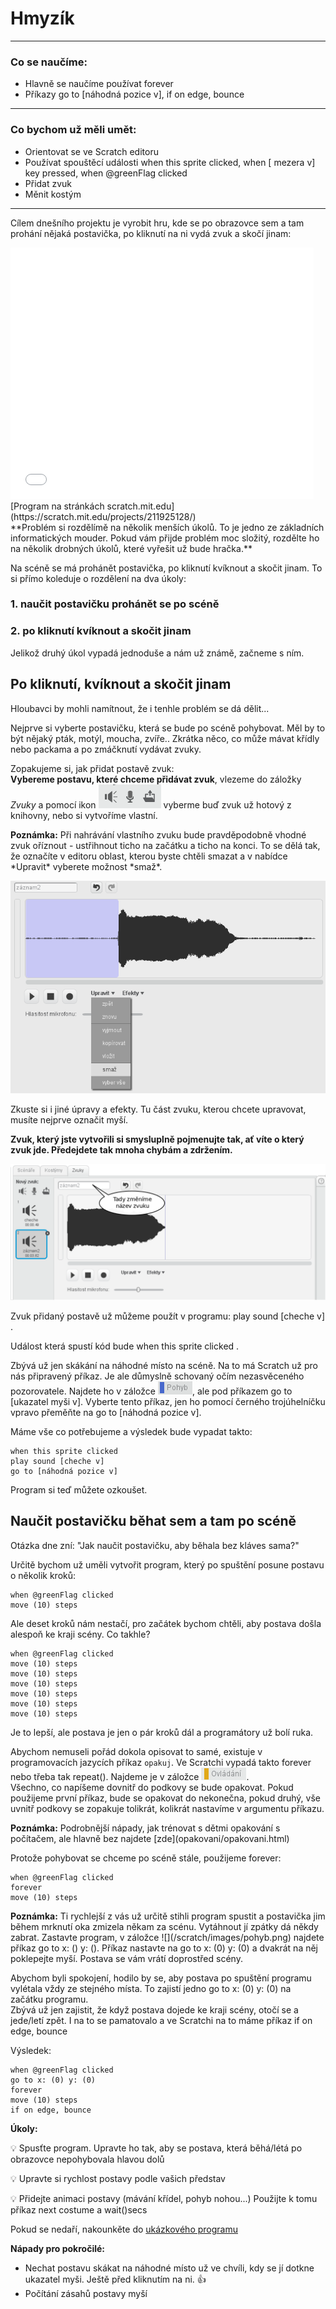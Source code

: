 # Hmyzík

---
### Co se naučíme:

* Hlavně se naučíme používat <sb>forever</sb>
* Příkazy <sb>go to [náhodná pozice v]</sb>, <sb>if on edge, bounce</sb>

---

### Co bychom už měli umět:

* Orientovat se ve Scratch editoru
* Používat spouštěcí události <sb>when this sprite clicked</sb>, <sb>when [ mezera v] key pressed</sb>, <sb>when @greenFlag clicked</sb> 
* Přidat zvuk
* Měnit kostým

---

Cílem dnešního projektu je vyrobit hru, kde se po obrazovce sem a tam prohání nějaká postavička, po kliknutí na ni vydá zvuk a skočí jinam:


<iframe allowtransparency="true" width="485" height="402" src="//scratch.mit.edu/projects/embed/211925128/?autostart=false" frameborder="0" allowfullscreen></iframe>
[Program na stránkách scratch.mit.edu](https://scratch.mit.edu/projects/211925128/)

<div class="poznamka" markdown="1">
**Problém si rozdělímě na několik menších úkolů. To je jedno ze základních informatických mouder. Pokud vám přijde problém moc složitý, rozdělte ho na několik drobných úkolů, které vyřešit už bude hračka.**
</div>

Na scéně se má prohánět postavička, po kliknutí kvíknout a skočit jinam. To si přímo koleduje o rozdělení na dva úkoly:
### 1. naučit postavičku prohánět se po scéně
### 2. po kliknutí kvíknout a skočit jinam

Jelikož druhý úkol vypadá jednoduše a nám už známě, začneme s ním.

## Po kliknutí, kvíknout a skočit jinam

Hloubavci by mohli namítnout, že i tenhle problém se dá dělit...

Nejprve si vyberte postavičku, která se bude po scéně pohybovat. Měl by to být nějaký pták, motýl, moucha, zvíře.. Zkrátka něco, co může mávat křídly nebo packama a po zmáčknutí vydávat zvuky.

Zopakujeme si, jak přidat postavě zvuk:    
**Vybereme postavu, které chceme přidávat zvuk**, vlezeme do záložky *Zvuky* a pomocí ikon ![](pridat_zvuk.png) vyberme buď zvuk už hotový z knihovny, nebo si vytvoříme vlastní. 

<div class="poznamka" markdown="1"><b>Poznámka:</b>
Při nahrávání vlastního zvuku bude pravděpodobně vhodné zvuk oříznout - ustřihnout ticho na začátku a ticho na konci. To se dělá tak, že označíte v editoru oblast, kterou byste chtěli smazat a v nabídce *Upravit* vyberete možnost *smaž*.

![](uprav_zvuk.png)

Zkuste si i jiné úpravy a efekty. Tu část zvuku, kterou chcete upravovat, musíte nejprve označit myší.

**Zvuk, který jste vytvořili si smysluplně pojmenujte tak, ať víte o který zvuk jde. Předejdete tak mnoha chybám a zdržením.**

![](zvuk_jmeno.png)

</div>


Zvuk přidaný postavě už můžeme použít v programu:  <sb>play sound [cheche v] </sb> .

Událost která spustí kód bude <sb>when this sprite clicked </sb>.

Zbývá už jen skákání na náhodné místo na scéně. Na to má Scratch už pro nás připravený příkaz. Je ale důmyslně schovaný očím nezasvěceného pozorovatele. Najdete ho v záložce ![](/scratch/images/pohyb.png), ale pod příkazem <sb>go to [ukazatel myši v]</sb>. Vyberte tento příkaz, jen ho pomocí černého trojúhelníčku vpravo přeměňte na <sb>go to [náhodná pozice v]</sb>. 

Máme vše co potřebujeme a výsledek bude vypadat takto:
``` blocks
when this sprite clicked
play sound [cheche v]
go to [náhodná pozice v]
```

Program si teď můžete ozkoušet.

## Naučit postavičku běhat sem a tam po scéně

Otázka dne zní: "Jak naučit postavičku, aby běhala bez kláves sama?"

Určitě bychom už uměli vytvořit program, který po spuštění posune postavu o několik kroků:
``` blocks
when @greenFlag clicked
move (10) steps
```
Ale deset kroků nám nestačí, pro začátek bychom chtěli, aby postava došla alespoň ke kraji scény. Co takhle?
``` blocks
when @greenFlag clicked
move (10) steps
move (10) steps
move (10) steps
move (10) steps
move (10) steps
move (10) steps
```

Je to lepší, ale postava je jen o pár kroků dál a programátory už bolí ruka. 

Abychom nemuseli pořád dokola opisovat to samé, existuje v programovacích jazycích příkaz `opakuj`. Ve Scratchi vypadá takto <sb>forever</sb> nebo třeba tak <sb>repeat()</sb>. Najdeme je v záložce ![](/scratch/images/ovladani.png).    
Všechno, co napíšeme dovnitř do podkovy se bude opakovat. Pokud použijeme první příkaz, bude se opakovat do nekonečna, pokud druhý, vše uvnitř podkovy se zopakuje tolikrát, kolikrát nastavíme v argumentu příkazu.

<div class="poznamka" markdown="1"><b>Poznámka:</b> Podrobnější nápady, jak trénovat s dětmi opakování s počítačem, ale hlavně bez najdete [zde](opakovani/opakovani.html)
</div>

Protože pohybovat se chceme po scéně stále, použijeme <sb>forever</sb>:
``` blocks
when @greenFlag clicked
forever
move (10) steps
```
<div class="poznamka" markdown="1"><b>Poznámka:</b> Ti rychlejší z vás už určitě stihli program spustit a postavička jim během mrknutí oka zmizela někam za scénu. Vytáhnout jí zpátky dá někdy zabrat. 
Zastavte program, v záložce ![](/scratch/images/pohyb.png) najdete příkaz <sb>go to x: () y: ()</sb>. Příkaz nastavte na  <sb>go to x: (0) y: (0)</sb> a dvakrát na něj poklepejte myší. Postava se vám vrátí doprostřed scény.
</div>

Abychom byli spokojení, hodilo by se, aby postava po spuštění programu vylétala vždy ze stejného místa. To zajistí jedno <sb>go to x: (0) y: (0)</sb> na začátku programu.    
Zbývá už jen zajistit, že když postava dojede ke kraji scény, otočí se a jede/letí zpět. I na to se pamatovalo a ve Scratchi na to máme příkaz <sb>if on edge, bounce</sb>

Výsledek:

``` blocks
when @greenFlag clicked
go to x: (0) y: (0)
forever
move (10) steps
if on edge, bounce
```
<div class="poznamka" markdown="1"><b>Úkoly:</b>

:bulb: Spusťte program. Upravte ho tak, aby se postava, která běhá/létá po obrazovce nepohybovala hlavou dolů

:bulb: Upravte si rychlost postavy podle vašich představ

:bulb: Přidejte animaci postavy (mávání křídel, pohyb nohou...) Použijte k tomu příkaz <sb>next costume</sb> a <sb>wait()secs</sb>

Pokud se nedaří, nakounkěte do [ukázkového programu](https://scratch.mit.edu/projects/211925128/)

</div>


<div class="poznamka" markdown="1"><b>Nápady pro pokročilé:</b>

* Nechat postavu skákat na náhodné místo už ve chvíli, kdy se jí dotkne ukazatel myši. Ještě před kliknutím na ni. :thumbsup:
* Počítání zásahů postavy myší
</div>
